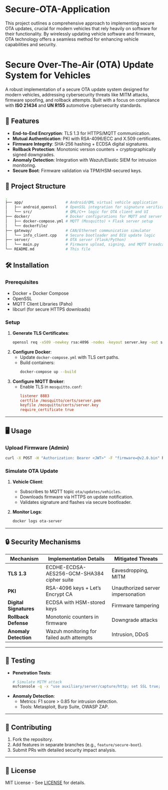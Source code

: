 # Secure-OTA-Application
This project outlines a comprehensive approach to implementing secure OTA updates, crucial for modern vehicles that rely heavily on software for their functionality. By wirelessly updating vehicle software and firmware, OTA technology offers a seamless method for enhancing vehicle capabilities and security. 


# Secure Over-The-Air (OTA) Update System for Vehicles

A robust implementation of a secure OTA update system designed for modern vehicles, addressing cybersecurity threats like MITM attacks, firmware spoofing, and rollback attempts. Built with a focus on compliance with **ISO 21434** and **UN R155** automotive cybersecurity standards.



## 🚀 Features
- **End-to-End Encryption**: TLS 1.3 for HTTPS/MQTT communication.
- **Mutual Authentication**: PKI with RSA-4096/ECC and X.509 certificates.
- **Firmware Integrity**: SHA-256 hashing + ECDSA digital signatures.
- **Rollback Protection**: Monotonic version counters + cryptographically signed downgrades.
- **Anomaly Detection**: Integration with Wazuh/Elastic SIEM for intrusion monitoring.
- **Secure Boot**: Firmware validation via TPM/HSM-secured keys.


## 📂 Project Structure
```bash
.
├── app/                   # Android/QML virtual vehicle application
│   ├── android_openssl    # OpenSSL integration for signature verification
│   └── src/               # QML/C++ logic for OTA client and UI
├── docker/                # Docker configurations for MQTT and server
│   ├── docker-compose.yml # MQTT (Mosquitto) + Flask server setup
│   └── dockerFile/
├── gateway/               # CAN/Ethernet communication simulator
│   └── info_client.cpp    # Secure bootloader and ECU update logic
├── server/                # OTA server (Flask/Python)
│   └── main.py            # Firmware upload, signing, and MQTT broadcast
└── README.md              # This file
```



## 🛠️ Installation

### Prerequisites
- Docker + Docker Compose
- OpenSSL
- MQTT Client Libraries (Paho)
- libcurl (for secure HTTPS downloads)

### Setup
1. **Generate TLS Certificates**:
   ```bash
   openssl req -x509 -newkey rsa:4096 -nodes -keyout server.key -out server.pem -days 365
   ```
2. **Configure Docker**:
   - Update `docker-compose.yml` with TLS cert paths.
   - Build containers:
     ```bash
     docker-compose up --build
     ```
3. **Configure MQTT Broker**:
   - Enable TLS in `mosquitto.conf`:
     ```ini
     listener 8883
     certfile /mosquitto/certs/server.pem
     keyfile /mosquitto/certs/server.key
     require_certificate true
     ```

---

## 🖥️ Usage

### Upload Firmware (Admin)
```bash
curl -X POST -H "Authorization: Bearer <JWT>" -F "firmware=@v2.0.bin" https://ota-server:5000/upload
```

### Simulate OTA Update
1. **Vehicle Client**:
   - Subscribes to MQTT topic `ota/updates/vehicles`.
   - Downloads firmware via HTTPS on update notification.
   - Validates signature and flashes via secure bootloader.

2. **Monitor Logs**:
   ```bash
   docker logs ota-server
   ```

---

## 🔒 Security Mechanisms
| Mechanism               | Implementation Details                     | Mitigated Threats               |
|-------------------------|--------------------------------------------|---------------------------------|
| **TLS 1.3**             | ECDHE-ECDSA-AES256-GCM-SHA384 cipher suite | Eavesdropping, MITM             |
| **PKI**                 | RSA-4096 keys + Let’s Encrypt CA           | Unauthorized server impersonation |
| **Digital Signatures**  | ECDSA with HSM-stored keys                 | Firmware tampering              |
| **Rollback Defense**    | Monotonic counters in firmware             | Downgrade attacks               |
| **Anomaly Detection**   | Wazuh monitoring for failed auth attempts  | Intrusion, DDoS                 |

---

## 🧪 Testing
- **Penetration Tests**: 
  ```bash
  # Simulate MITM attack
  msfconsole -q -x "use auxiliary/server/capture/http; set SSL true; run"
  ```
- **Anomaly Detection**:
  - Metrics: F1 score > 0.85 for intrusion detection.
  - Tools: Metasploit, Burp Suite, OWASP ZAP.

---

## 🤝 Contributing
1. Fork the repository.
2. Add features in separate branches (e.g., `feature/secure-boot`).
3. Submit PRs with detailed security impact analysis.

---

## 📜 License
MIT License - See [LICENSE](LICENSE) for details.
